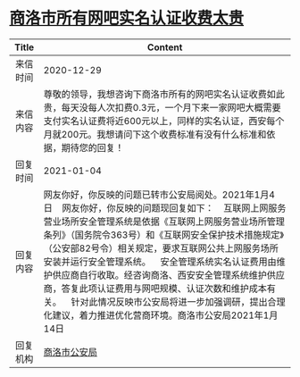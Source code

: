 # [商洛市所有网吧实名认证收费太贵](http://www.shangluo.gov.cn/zmhd/ldxxxx.jsp?urltype=leadermail.LeaderMailContentUrl&wbtreeid=1112&leadermailid=6754)

| Title |                                                                                                                                             Content                                                                                                                                              |
|:-----:|--------------------------------------------------------------------------------------------------------------------------------------------------------------------------------------------------------------------------------------------------------------------------------------------------|
| 来信时间  | 2020-12-29                                                                                                                                                                                                                                                                                       |
| 来信内容  | 尊敬的领导，我想咨询下商洛市所有的网吧实名认证收费如此贵，每天没每人次扣费0.3元，一个月下来一家网吧大概需要支付实名认证费将近600元以上，同样的实名认证，西安每个月就200元。我想请问下这个收费标准有没有什么标准和依据，期待您的回复！                                                                                                                                                                          |
| 回复时间  | 2021-01-04                                                                                                                                                                                                                                                                                       |
| 回复内容  | 网友你好，你反映的问题已转市公安局阅处。2021年1月4日    网友你好，你反映的问题现回复如下：    互联网上网服务营业场所安全管理系统是依据《互联网上网服务营业场所管理条列》（国务院令363号）和《互联网安全保护技术措施规定》（公安部82号令）相关规定，要求互联网公共上网服务场所安装并运行安全管理系统。    安全管理系统实名认证费用由维护供应商自行收取。经咨询商洛、西安安全管理系统维护供应商，答复此项认证费用与网吧规模、认证次数和维护成本有关。    针对此情况反映市公安局将进一步加强调研，提出合理化建议，着力推进优化营商环境。商洛市公安局2021年1月14日 |
| 回复机构  | [商洛市公安局](../../category/agencies/商洛市公安局.md)                                                                                                                                                                                                                                                      |